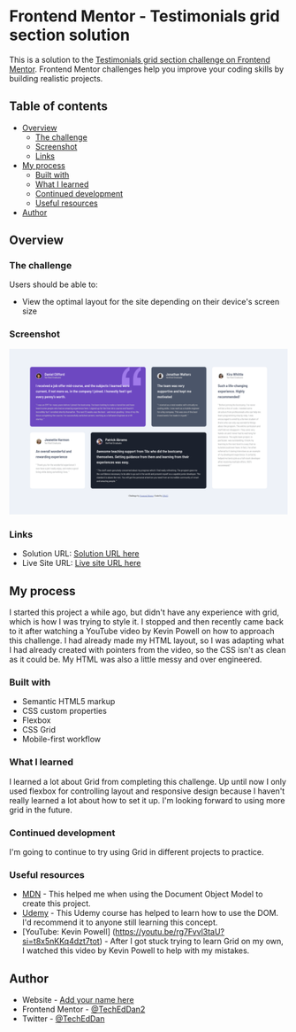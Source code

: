 # Frontend Mentor - Testimonials grid section solution

This is a solution to the [Testimonials grid section challenge on Frontend Mentor](https://www.frontendmentor.io/challenges/testimonials-grid-section-Nnw6J7Un7). Frontend Mentor challenges help you improve your coding skills by building realistic projects. 

## Table of contents

- [Overview](#overview)
  - [The challenge](#the-challenge)
  - [Screenshot](#screenshot)
  - [Links](#links)
- [My process](#my-process)
  - [Built with](#built-with)
  - [What I learned](#what-i-learned)
  - [Continued development](#continued-development)
  - [Useful resources](#useful-resources)
- [Author](#author)


## Overview

### The challenge

Users should be able to:

- View the optimal layout for the site depending on their device's screen size

### Screenshot

![](./images/Screenshot.png)


### Links

- Solution URL: [Solution URL here](https://github.com/TechEdDan2/TestimonialsGridSection)
- Live Site URL: [Live site URL here](https://techeddan2.github.io/TestimonialsGridSection/)


## My process

I started this project a while ago, but didn't have any experience with grid, which is how I was trying to style it. I stopped and then recently came back to it after watching a YouTube video by Kevin Powell on how to approach this challenge. I had already made my HTML layout, so I was adapting what I had already created with pointers from the video, so the CSS isn't as clean as it could be. My HTML was also a little messy and over engineered.  

### Built with

- Semantic HTML5 markup
- CSS custom properties
- Flexbox
- CSS Grid
- Mobile-first workflow

### What I learned

I learned a lot about Grid from completing this challenge. Up until now I only used flexbox for controlling layout and responsive design because I haven't really learned a lot about how to set it up. I'm looking forward to using more grid in the future. 

### Continued development

I'm going to continue to try using Grid in different projects to practice. 


### Useful resources

- [MDN](https://developer.mozilla.org/en-US/docs/Web/API/Document_Object_Model) - This helped me when using the Document Object Model to create this project. 
- [Udemy](https://www.udemy.com/course/the-web-developer-bootcamp) - This Udemy course has helped to learn how to use the DOM. I'd recommend it to anyone still learning this concept.
- [YouTube: Kevin Powell] (https://youtu.be/rg7Fvvl3taU?si=t8x5nKKq4dzt7tot) - After I got stuck trying to learn Grid on my own, I watched this video by Kevin Powell to help with my mistakes. 

## Author

- Website - [Add your name here](N/A)
- Frontend Mentor - [@TechEdDan2](https://www.frontendmentor.io/profile/TechEdDan2)
- Twitter - [@TechEdDan](https://twitter.com/TechEdDan)



